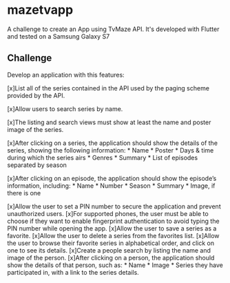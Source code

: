 # mazetvapp

A challenge to create an App using TvMaze API. It's developed with Flutter and tested on a Samsung Galaxy S7

## Challenge

Develop an application with this features: 

[x]List all of the series contained in the API used by the paging scheme provided by the API.

[x]Allow users to search series by name.

[x]The listing and search views must show at least the name and poster image of the series. 

[x]After clicking on a series, the application should show the details of the series, showing the following information: 
    * Name
    * Poster
    * Days & time during which the series airs
    * Genres
    * Summary 
    * List of episodes separated by season 

[x]After clicking on an episode, the application should show the episode’s information, including:
    * Name
    * Number
    * Season
    * Summary
    * Image, if there is one

[x]Allow the user to set a PIN number to secure the application and prevent unauthorized users. 
[x]For supported phones, the user must be able to choose if they want to enable fingerprint authentication to avoid typing the PIN number while opening the app.
[x]Allow the user to save a series as a favorite. 
[x]Allow the user to delete a series from the favorites list. 
[x]Allow the user to browse their favorite series in alphabetical order, and click on one to see its details. 
[x]Create a people search by listing the name and image of the person. 
[x]After clicking on a person, the application should show the details of that person, such as: 
    * Name 
    * Image 
    * Series they have participated in, with a link to the series details.
